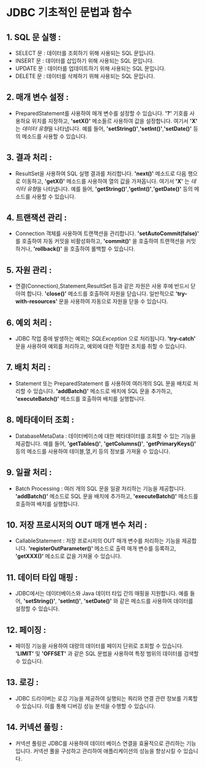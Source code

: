 # JDBC 기초적인 문법과 함수
## 1. SQL 문 실행 : 
+ SELECT 문 : 데이터를 조회하기 위해 사용되는 SQL 문입니다.
+ INSERT 문 : 데이터를 삽입하기 위해 사용되는 SQL 문입니다.
+ UPDATE 문 : 데이터를 업데이트하기 위해 사용되는 SQL 문입니다.
+ DELETE 문 : 데이터를 삭제하기 위해 사용되는 SQL 문입니다.
## 2. 매개 변수 설정 : 
+ PreparedStatement를 사용하여 매개 변수를 설정할 수 있습니다. **'?'** 기호를 사용하요 위치를 지정하고, **'setX()'** 메소들르 사용하여 값을 설정합니다. 여기서 **'X'** 는 *데이터 유형*을 나타냅니다. 예를 들어, **'setString()'**,**'setInt()'**,**'setDate()'** 등의 메소드를 사용할 수 있습니다.
## 3. 결과 처리 : 
+ ResultSet을 사용하여 SQL 실행 결과를 처리합니다. **'next()'** 메소드로 다음 행으로 이동하고, **'getX()'** 메소드를 사용하여 열의 값을 가져옵니다. 여기서 **'X'** 는 *데이터 유형*을 나타냅니다. 예를 들어, **'getString()'**,**'getInt()'**,**'getDate()'** 등의 메소드를 사용할 수 있습니다.
## 4. 트랜잭션 관리 : 
+ Connection 객체를 사용하여 트랜잭션을 관리합니다. **'setAutoCommit(false)'** 를 호출하여 자동 커밋을 비활성화하고, **'commit()'** 을 호출하여 트랜잭션을 커밋하거나, **'rollback()'** 을 호출하여 롤백할 수 있습니다.
## 5. 자원 관리 : 
+ 연결(Connection),Statement,ResultSet 등과 같은 자원은 사용 후에 반드시 닫아여 합니다. **'close()'** 메소드를 호출하여 자원을 닫습니다. 일반적으로 **'try-with-resources'** 문을 사용하여 자동으로 자원을 닫을 수 있습니다.
## 6. 예외 처리 : 
+ JDBC 작업 중에 발생하는 예외는 *SQLException* 으로 처리됩니다. **'try-catch'** 문을 사용하여 예외를 처리하고, 예외에 대한 적절한 조치를 취할 수 있습니다. 
## 7. 배치 처리 : 
+ Statement 또는 PreparedStatement 를 사용하여 여러개의 SQL 문을 배치로 처리할 수 있습니다. **'addBatch()'** 메소드로 배치에 SQL 문을 추가하고, **'executeBatch()'** 메소드를 호출하여 배치를 실행합니다.
## 8. 메타데이터 조회 : 
+ DatabaseMetaData : 데이터베이스에 대한 메타데이터를 조회할 수 있는 기능을 제공합니다. 예를 들어, **'getTables()'**, **'getColumns()'**, **'getPrimaryKeys()'** 등의 메소드를 사용하여 테이블,열,키 등의 정보를 가져올 수 있습니다.
## 9. 일괄 처리 : 
+ Batch Processing : 여러 개의 SQL 문을 일괄 처리하는 기능을 제공합니다. **'addBatch()'** 메소드로 SQL 문을 배치에 추가하고, **'executeBatch()'** 메소드를 호출하여 배치를 실행합니다.
## 10. 저장 프로시저의 OUT 매개 변수 처리 : 
+ CallableStatement : 저장 프로시저의 OUT 매개 변수를 처리하는 기능을 제공합니다. **'registerOutParameter()'** 메소드로 출력 매개 변수를 등록하고, **'getXXX()'** 메소드로 값을 가져올 수 있습니다.
## 11. 데이터 타입 매핑 : 
+ JDBC에서는 데이터베이스와 Java 데이터 타입 간의 매핑을 지원합니다. 예를 들어, **'setString()'**, **'setInt()'**, **'setDate()'** 와 같은 메소드를 사용하여 데이터를 설정할 수 있습니다.
## 12. 페이징 : 
+ 페이징 기능을 사용하여 대량의 데이터를 페이지 단위로 조회할 수 있습니다. **'LIMIT'** 및 **'OFFSET'** 과 같은 SQL 문법을 사용하여 특정 범위의 데이터를 검색할 수 있습니다.
## 13. 로깅 : 
+ JDBC 드라이버는 로깅 기능을 제공하여 실행되는 쿼리와 연결 관련 정보를 기록할 수 있습니다. 이를 통해 디버깅 성능 분석을 수행할 수 있습니다.
## 14. 커넥션 풀링 : 
+ 커넥션 풀링은 JDBC를 사용하여 데이터 베이스 연결을 효율적으로 관리하는 기능입니다. 커넥션 풀을 구성하고 관리하여 애플리케이션의 성능을 향상시킬 수 있습니다.
